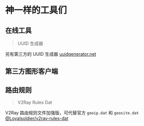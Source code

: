 # 神一样的工具们

## 在线工具

> UUID 生成器

<Uuid />

另有第三方的 UUID 生成器 [uuidgenerator.net](https://www.uuidgenerator.net)

## 第三方图形客户端
<Tool
    url="https://github.com/2dust/v2rayN"
    name="V2rayN"
    :platforms="['win']"
    description="【正在更新】V2RayN 是一个基于 V2Ray和Singbox等一系列内核的 Windows 客户端。"
/>

<Tool
    url="https://github.com/Qv2ray/Qv2ray"
    name="Qv2ray"
    :platforms="['linux','win','mac']"
    description="【已停止更新】跨平台 V2Ray 客户端，支持 Linux、Windows、macOS，可通过插件系统支持 SSR / Trojan / Trojan-Go / NaiveProxy 等协议"
/>

<Tool
    url="https://github.com/MatsuriDayo/nekoray"
    name="nekoray"
    :platforms="['linux','win','mac']"
    description="【已停止更新】支持SOCKS (4/4a/5),HTTP(S),Shadowsocks,VMess,VLESS,Trojan,TUIC,NaïveProxy ( Custom Core ),Hysteria2 ( Custom Core or sing-box ),Custom Outbound,Custom Config,Custom Core,v2ray Core"
/>

<Tool
    url="https://github.com/v2rayA/v2rayA"
    name="v2rayA"
    :platforms="['linux','win','mac']"
    description="【正在更新】基于 web GUI 的跨平台 V2Ray 客户端，在 Linux 上支持全局透明代理，其他平台上支持系统代理。"
/>
<Tool
    url="https://github.com/dyhkwong/Exclave"
    name="Exclave（SagerNet的分支版本）"
    :platforms="['android']"
    description="【正在更新】源自 SagerNet 的代理客户端，由 v2ray-core 的硬分叉提供支持。"
/>

<Tool
    url="https://github.com/netchx/netch"
    name="netch"
    :platforms="['win']"
    description="【更新缓慢】以简洁为主的客户端，仅支持Windows，支持Socks5，Shadowsocks，ShadowsocksR，WireGuard，Trojan，VMess，VLESS协议。"
/>

<Tool
    url="https://github.com/SagerNet/SagerNet"
    name="SagerNet官方版"
    :platforms="['android']"
    description="【已停止更新】Sagernet是一个包含 v2ray-core 的Android代理客户端，并能通过添加插件支持Brook、Hysteria、Naiveproxy、Mieru等多种代理协议。"
/>

## 路由规则

> V2Ray Rules Dat

V2Ray 路由规则文件加强版，可代替官方 `geoip.dat` 和 `geosite.dat` [@Loyalsoldier/v2ray-rules-dat](https://github.com/Loyalsoldier/v2ray-rules-dat)

